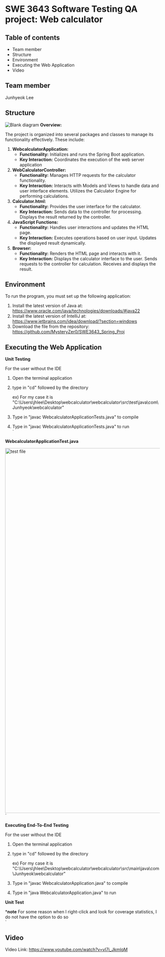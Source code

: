 SWE 3643 Software Testing QA project: Web calculator
===


Table of contents
---
* Team member
* Structure
* Environment
* Executing the Web Application
* Video

Team member
---

Junhyeok Lee

Structure
---
![Blank diagram](https://github.com/MysteryZer0/SWE3643_Spring_Proj/assets/159580266/99e54369-262f-4116-9ee0-d8fb7e5755b4)
**Overview:**

The project is organized into several packages and classes to manage its functionality effectively. These include:

1. **WebcalculatorApplication:**
   * **Functionality:** Initializes and runs the Spring Boot application.
   * **Key Interaction:** Coordinates the execution of the web server application
2. **WebCalculatorController:**
   * **Functionality:** Manages HTTP requests for the calculator functionality.
   * **Key Interaction:** Interacts with Models and Views to handle data and user interface elements. Utilizes the Calculator Engine for performing calculations.
3. **Calculator.html:**
   * **Functionality:** Provides the user interface for the calculator.
   * **Key Interaction:** Sends data to the controller for processing. Displays the result returned by the controller.
4. **JavaScript Functions:**
   * **Functionality:** Handles user interactions and updates the HTML page.
   * **Key Interaction:** Executes operations based on user input. Updates the displayed result dynamically.
5. **Browser:**
   * **Functionality:** Renders the HTML page and interacts with it.
   * **Key Interaction:** Displays the calculator interface to the user. Sends requests to the controller for calculation. Receives and displays the result.

Environment
---

To run the program, you must set up the following application:

1. Install the latest version of Java at: https://www.oracle.com/java/technologies/downloads/#java22
2. Install the latest version of IntelliJ at: https://www.jetbrains.com/idea/download/?section=windows
3. Download the file from the repository: https://github.com/MysteryZer0/SWE3643_Spring_Proj


Executing the Web Application
---

**Unit Testing**

For the user without the IDE

1. Open the terminal application
2. type in "cd" followed by the directory
   
   ex) For my case it is "C:\Users\jhlee\Desktop\webcalculator\webcalculator\src\test\java\com\Junhyeok\webcalculator"
4. Type in "javac WebcalculatorApplicationTests.java" to compile
5. Type in "javac WebcalculatorApplicationTests.java" to run<br>`



**WebcalculatorApplicationTest.java**

<img width="1189" alt="test file" src="https://github.com/MysteryZer0/SWE3643_Spring_Proj/assets/159580266/29976585-544a-482f-ad15-7920659ad8fb"><br>`



**Executing End-To-End Testing**

For the user without the IDE

1. Open the terminal application
2. type in "cd" followed by the directory
   
   ex) For my case it is "C:\Users\jhlee\Desktop\webcalculator\webcalculator\src\main\java\com\Junhyeok\webcalculator"
4. Type in "javac WebcalculatorApplication.java" to compile
5. Type in "java WebcalculatorApplication.java" to run


**Unit Test**

***note** For some reason when I right-click and look for coverage statistics, I do not have the option to do so<br>`




Video 
---
Video Link: https://www.youtube.com/watch?v=vI7i_JkmlqM

